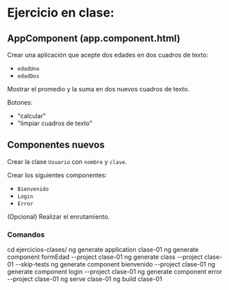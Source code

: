 # Ejercicio en clase: 
## AppComponent (app.component.html)

Crear una aplicación que acepte dos edades en dos cuadros de texto:
- `edadUno`
- `edadDos`

Mostrar el promedio y la suma en dos nuevos cuadros de texto.

Botones: 
- "calcular" 
- "limpiar cuadros de texto"

## Componentes nuevos

Crear la clase `Usuario` con `nombre` y `clave`.

Crear los siguientes componentes:
- `Bienvenido`
- `Login`
- `Error`

(Opcional) Realizar el enrutamiento.

### Comandos
cd ejercicios-clases/
ng generate application clase-01
ng generate component formEdad --project clase-01
ng generate class --project clase-01 --skip-tests
ng generate component bienvenido --project clase-01
ng generate component login --project clase-01
ng generate component error --project clase-01
ng serve clase-01
ng build clase-01